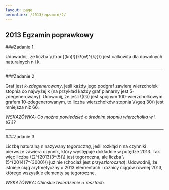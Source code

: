 ```yaml
---
layout: page
permalink: /2013/egzamin/2/
---
```


## 2013 Egzamin poprawkowy

###Zadanie 1

Udowodnij, że liczba \\(\frac{(kn)!}{k!(n!)^{k}}\\) jest całkowita dla dowolnych naturalnych n i k.

---

###Zadanie 2

Graf jest *k-zdegenerowany*, jeśli każdy jego podgraf zawiera wierzchołek stopnia
co najwyżej k (na przykład każdy graf planarny jest 5-zdegenerowany). Udowonij, że jeśli \\(G\\)
jest spójnym 100-wierzchołkowym grafem 10-zdegenerowanym, to liczba wierzchołków stopnia \\(\geq 30\\) jest mniejsza niż 66.

*WSKAZÓWKA: Co można powiedzieć o średnim stopniu wierzchołka w \\(G\\)?*

---

###Zadanie 3

Liczbę naturalną n nazywany *tegoroczną*, jeśli rozkłąd n na czynniki pierwsze zawiera czynnik,
który występuje dokładnie w potędze 2013. Tak więc liczba \\(2^{2013}3^{5}\\) jest tegoroczna, ale liczba \\(5^{2014}7^{3000}\\) już nie (chociaż jest *przyszłoroczna*). Udowodnij,
że istnieje ciąg arytmetyczny o 2013 elementach i różnicy ciągów równej 2013, którego wszystkie elementy są tegoroczne.

*WSKAZÓWKA: Chińskie twierdzenie o resztach.*
